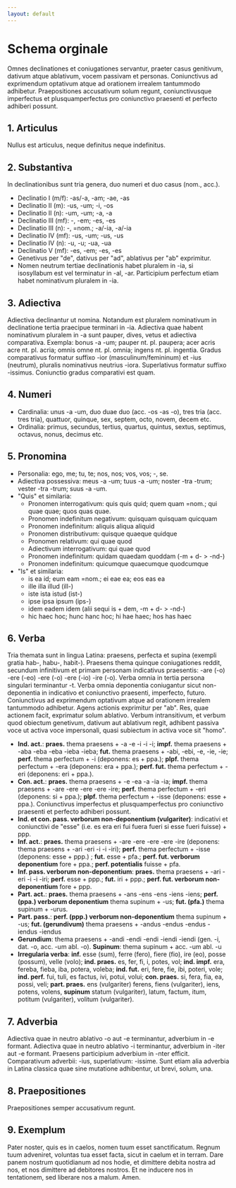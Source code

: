 ```yaml
---
layout: default
---
```


# Schema orginale

Omnes declinationes et coniugationes servantur, praeter casus genitivum, dativum atque ablativum, vocem passivam et personas. Coniunctivus ad exprimendum optativum atque ad orationem irrealem tantummodo adhibetur. Praepositiones accusativum solum regunt, coniunctivusque imperfectus et plusquamperfectus pro coniunctivo praesenti et perfecto adhiberi possunt.


## 1. Articulus


Nullus est articulus, neque definitus neque indefinitus.


## 2. Substantiva


In declinationibus sunt tria genera, duo numeri et duo casus (nom., acc.).

- Declinatio I (m/f): -as/-a, -am; -ae, -as
- Declinatio II (m): -us, -um; -i, -os
- Declinatio II (n): -um, -um; -a, -a
- Declinatio III (mf): -, -em; -es, -es
- Declinatio III (n): -, =nom.; -a/-ia, -a/-ia
- Declinatio IV (mf): -us, -um; -us, -us
- Declinatio IV (n): -u, -u; -ua, -ua
- Declinatio V (mf): -es, -em; -es, -es
- Genetivus per "de", dativus per "ad", ablativus per "ab" exprimitur.
- Nomen neutrum tertiae declinationis habet pluralem in -ia, si isosyllabum est vel terminatur in -al, -ar. Participium perfectum etiam habet nominativum pluralem in -ia.


## 3. Adiectiva


Adiectiva declinantur ut nomina. Notandum est pluralem nominativum in declinatione tertia praecipue terminari in -ia. Adiectiva quae habent nominativum pluralem in -a sunt pauper, dives, vetus et adiectiva comparativa. Exempla: bonus -a -um; pauper nt. pl. paupera; acer acris acre nt. pl. acria; omnis omne nt. pl. omnia; ingens nt. pl.  ingentia. Gradus comparativus formatur suffixo -ior (masculinum/femininum) et -ius (neutrum), pluralis nominativus neutrius -iora. Superlativus formatur suffixo -issimus. Coniunctio gradus comparativi est quam.


## 4. Numeri


- Cardinalia: unus -a -um, duo duae duo (acc. -os -as -o), tres tria (acc. tres tria), quattuor, quinque, sex, septem, octo, novem, decem etc. 
- Ordinalia: primus, secundus, tertius, quartus, quintus, sextus, septimus, octavus, nonus, decimus etc.


## 5. Pronomina

- Personalia: ego, me; tu, te; nos, nos; vos, vos; -, se.
- Adiectiva possessiva: meus -a -um; tuus -a -um; noster -tra -trum; vester -tra -trum; suus -a -um.
- "Quis" et similaria:
	- Pronomen interrogativum: quis quis quid; quem quam =nom.; qui quae quae; quos quas quae.
	- Pronomen indefinitum negativum: quisquam quisquam quicquam
	- Pronomen indefinitum: aliquis aliqua aliquid
	- Pronomen distributivum: quisque quaeque quidque
	- Pronomen relativum: qui quae quod
	- Adiectivum interrogativum: qui quae quod
	- Pronomen indefinitum: quidam quaedam quoddam (-m + d- > -nd-)
	- Pronomen indefinitum: quicumque quaecumque quodcumque
- "Is" et similaria: 
	- is ea id; eum eam =nom.; ei eae ea; eos eas ea
	- ille illa illud (ill-)
	- iste ista istud (ist-)
	- ipse ipsa ipsum (ips-)
	- idem eadem idem (alii sequi is + dem, -m + d- > -nd-)
	- hic haec hoc; hunc hanc hoc; hi hae haec; hos has haec



## 6. Verba


Tria themata sunt in lingua Latina: praesens, perfecta et supina (exempli gratia hab-, habu-, habit-). Praesens thema quinque coniugationes reddit, secundum infinitivum et primam personam indicativus praesentis: -are (-o) -ere (-eo) -ere (-o) -ere (-io) -ire (-o). Verba omnia in tertia persona singulari terminantur -t. Verba omnia deponentia coniugantur sicut non-deponentia in indicativo et coniunctivo praesenti, imperfecto, futuro. Coniunctivus ad exprimendum optativum atque ad orationem irrealem tantummodo adhibetur. Agens actionis exprimitur per "ab". Res, quae actionem facit, exprimatur solum ablativo. Verbum intransitivum, et verbum quod obiectum genetivum, dativum aut ablativum regit, adhibent passiva voce ut activa voce impersonali, quasi subiectum in activa voce sit "homo".

- **Ind. act.**: **praes.** thema praesens + -a -e -i -i -i; **impf.** thema praesens + -aba -eba -eba -ieba -ieba; **fut.** thema praesens + -abi, -ebi, -e, -ie, -ie; **perf.** thema perfectum + -i (deponens: es + ppa.); **plpf.** thema perfectum + -era (deponens: era + ppa.); **perf. fut.** thema perfectum + -eri (deponens: eri + ppa.).
- **Con. act.**: **praes.** thema praesens + -e -ea -a -ia -ia; **impf.** thema praesens + -are -ere -ere -ere -ire; **perf.** thema perfectum + -eri (deponens: si + ppa.); **plpf.** thema perfectum + -isse (deponens: esse + ppa.). Coniunctivus imperfectus et plusquamperfectus pro coniunctivo praesenti et perfecto adhiberi possunt.
- **Ind. et con. pass. verborum non-deponentium (vulgariter)**: indicativi et coniunctivi de "esse" (i.e. es era eri fui fuera fueri si esse fueri fuisse) + ppp. 
- **Inf. act.**: **praes.** thema praesens + -are -ere -ere -ere -ire (deponens: thema praesens + -ari -eri -i -i -iri); **perf.** thema perfectum + -isse (deponens: esse + ppp.) ; **fut.** esse + pfa.; **perf. fut. verborum deponentium** fore + ppa.; **perf. potentialis** fuisse + pfa.
- **Inf. pass. verborum non-deponentium**: **praes.** thema praesens + -ari -eri -i -i -iri; **perf.** esse + ppp.; **fut.** iri + ppp.; **perf. fut. verborum non-deponentium** fore + ppp.
- **Part. act.**: **praes.** thema praesens + -ans -ens -ens -iens -iens; **perf. (ppa.) verborum deponentium** thema supinum + -us; **fut. (pfa.)** thema supinum + -urus.
- **Part. pass.**: **perf. (ppp.) verborum non-deponentium** thema supinum + -us; **fut. (gerundivum)** thema praesens + -andus -endus -endus -iendus -iendus
- **Gerundium**: thema praesens + -andi -endi -endi -iendi -iendi (gen. -i, dat. -o, acc. -um abl. -o). **Supinum**: thema supinum + acc. -um abl. -u
- **Irregularia verba**: **inf.** esse (sum), ferre (fero), fiere (fio), ire (eo), posse (possum), velle (volo); **ind. praes.** es, fer, fi, i, potes, vol; **ind. impf.** era, fereba, fieba, iba, potera, voleba; **ind. fut.** eri, fere, fie, ibi, poteri, vole; **ind. perf.** fui, tuli, es factus, ivi, potui, volui; **con. praes.** si, fera, fia, ea, possi, veli; **part. praes.** ens (vulgariter) ferens, fiens (vulgariter), iens, potens, volens, **supinum** statum (vulgariter), latum, factum, itum, potitum (vulgariter), volitum (vulgariter). 


## 7. Adverbia


Adiectiva quae in neutro ablativo -o aut -e terminantur, adverbium in -e formant. Adiectiva quae in neutro ablativo -i terminantur, adverbium in -iter aut -e formant. Praesens participium adverbium in -nter efficit. Comparativum adverbii: -ius, superlativum: -issime. Sunt etiam alia adverbia in Latina classica quae sine mutatione adhibentur, ut brevi, solum, una.

## 8. Praepositiones


Praepositiones semper accusativum regunt.

## 9. Exemplum

Pater noster, quis es in caelos, nomen tuum esset sanctificatum. Regnum tuum adveniret, voluntas tua esset facta, sicut in caelum et in terram. Dare panem nostrum quotidianum ad nos hodie, et dimittere debita nostra ad nos, et nos dimittere ad debitores nostros. Et ne inducere nos in tentationem, sed liberare nos a malum. Amen.


